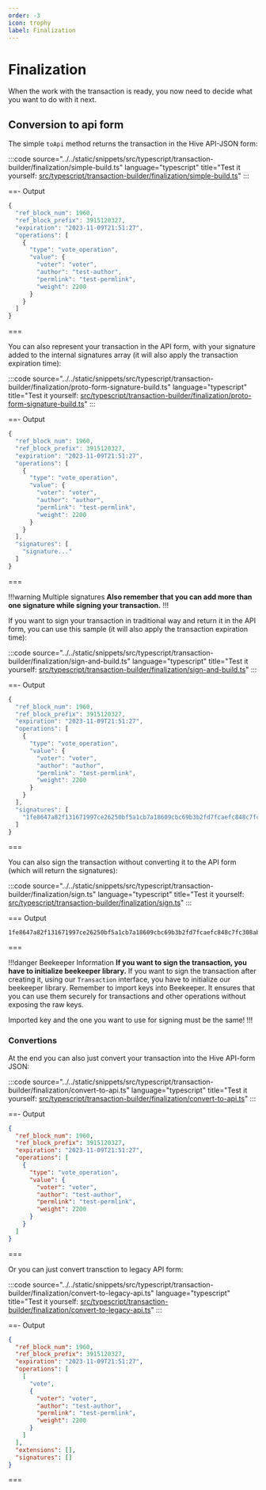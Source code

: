 ```yaml
---
order: -3
icon: trophy
label: Finalization
---
```


# Finalization

When the work with the transaction is ready, you now need to decide what you want to do with it next.

## Conversion to api form

The simple `toApi` method returns the transaction in the Hive API-JSON form:

:::code source="../../static/snippets/src/typescript/transaction-builder/finalization/simple-build.ts" language="typescript" title="Test it yourself: [src/typescript/transaction-builder/finalization/simple-build.ts](https://stackblitz.com/github/openhive-network/wax-doc-snippets?file=src%2Ftypescript%2Ftransaction-builder%2Ffinalization%2Fsimple-build.ts&startScript=test-tb-finalization-simple-build)" :::

==- Output

```javascript
{
  "ref_block_num": 1960,
  "ref_block_prefix": 3915120327,
  "expiration": "2023-11-09T21:51:27",
  "operations": [
    {
      "type": "vote_operation",
      "value": {
        "voter": "voter",
        "author": "test-author",
        "permlink": "test-permlink",
        "weight": 2200
      }
    }
  ]
}
```

===

You can also represent your transaction in the API form, with your signature added to the internal signatures array (it will also apply the transaction expiration time):

:::code source="../../static/snippets/src/typescript/transaction-builder/finalization/proto-form-signature-build.ts" language="typescript" title="Test it yourself: [src/typescript/transaction-builder/finalization/proto-form-signature-build.ts](https://stackblitz.com/github/openhive-network/wax-doc-snippets?file=src%2Ftypescript%2Ftransaction-builder%2Ffinalization%2Fproto-form-signature-build.ts&startScript=test-tb-finalization-proto-form-signature-build)" :::

==- Output

```javascript
{
  "ref_block_num": 1960,
  "ref_block_prefix": 3915120327,
  "expiration": "2023-11-09T21:51:27",
  "operations": [
    {
      "type": "vote_operation",
      "value": {
        "voter": "voter",
        "author": "author",
        "permlink": "test-permlink",
        "weight": 2200
      }
    }
  ],
  "signatures": [
    "signature..."
  ]
}
```

===

!!!warning Multiple signatures
**Also remember that you can add more than one signature while signing your transaction.**
!!!

If you want to sign your transaction in traditional way and return it in the API form, you can use this sample (it will also apply the transaction expiration time):

:::code source="../../static/snippets/src/typescript/transaction-builder/finalization/sign-and-build.ts" language="typescript" title="Test it yourself: [src/typescript/transaction-builder/finalization/sign-and-build.ts](https://stackblitz.com/github/openhive-network/wax-doc-snippets?file=src%2Ftypescript%2Ftransaction-builder%2Ffinalization%2Fsign-and-build.ts&startScript=test-tb-finalization-sign-and-build)" :::

==- Output

```javascript
{
  "ref_block_num": 1960,
  "ref_block_prefix": 3915120327,
  "expiration": "2023-11-09T21:51:27",
  "operations": [
    {
      "type": "vote_operation",
      "value": {
        "voter": "voter",
        "author": "author",
        "permlink": "test-permlink",
        "weight": 2200
      }
    }
  ],
  "signatures": [
    "1fe8647a82f131671997ce26250bf5a1cb7a18609cbc69b3b2fd7fcaefc848c7fc308abfb0992c1ce9a805715f102416d85c4313a8a00527fa1500ac93898b418a"
  ]
}
```

===

You can also sign the transaction without converting it to the API form (which will return the signatures):

:::code source="../../static/snippets/src/typescript/transaction-builder/finalization/sign.ts" language="typescript" title="Test it yourself: [src/typescript/transaction-builder/finalization/sign.ts](https://stackblitz.com/github/openhive-network/wax-doc-snippets?file=src%2Ftypescript%2Ftransaction-builder%2Ffinalization%2Fsign.ts&startScript=test-tb-finalization-sign)" :::

=== Output

```text
1fe8647a82f131671997ce26250bf5a1cb7a18609cbc69b3b2fd7fcaefc848c7fc308abfb0992c1ce9a805715f102416d85c4313a8a00527fa1500ac93898b418a
```

===

!!!danger Beekeeper Information
**If you want to sign the transaction, you have to initialize beekeeper library.** If you want to sign the transaction after creating it, using our `Transaction` interface, you have to initialize our beekeeper library. Remember to import keys into Beekeeper. It ensures that you can use them securely for transactions and other operations without exposing the raw keys.

Imported key and the one you want to use for signing must be the same!
!!!

### Convertions

At the end you can also just convert your transaction into the Hive API-form JSON:

:::code source="../../static/snippets/src/typescript/transaction-builder/finalization/convert-to-api.ts" language="typescript" title="Test it yourself: [src/typescript/transaction-builder/finalization/convert-to-api.ts](https://stackblitz.com/github/openhive-network/wax-doc-snippets?file=src%2Ftypescript%2Ftransaction-builder%2Ffinalization%2Fconvert-to-api.ts&startScript=test-tb-finalization-convert-to-api)" :::

==- Output

```json
{
  "ref_block_num": 1960,
  "ref_block_prefix": 3915120327,
  "expiration": "2023-11-09T21:51:27",
  "operations": [
    {
      "type": "vote_operation",
      "value": {
        "voter": "voter",
        "author": "test-author",
        "permlink": "test-permlink",
        "weight": 2200
      }
    }
  ]
}
```

===

Or you can just convert transction to legacy API form:

:::code source="../../static/snippets/src/typescript/transaction-builder/finalization/convert-to-legacy-api.ts" language="typescript" title="Test it yourself: [src/typescript/transaction-builder/finalization/convert-to-legacy-api.ts](https://stackblitz.com/github/openhive-network/wax-doc-snippets?file=src%2Ftypescript%2Ftransaction-builder%2Ffinalization%2Fconvert-to-legacy-api.ts&startScript=test-tb-finalization-convert-to-legacy-api)" :::

==- Output

```json
{
  "ref_block_num": 1960,
  "ref_block_prefix": 3915120327,
  "expiration": "2023-11-09T21:51:27",
  "operations": [
    [
      "vote",
      {
        "voter": "voter",
        "author": "test-author",
        "permlink": "test-permlink",
        "weight": 2200
      }
    ]
  ],
  "extensions": [],
  "signatures": []
}
```

===

